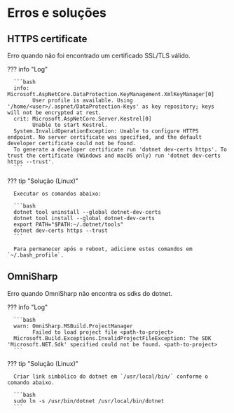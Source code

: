 # Erros e soluções

## HTTPS certificate

Erro quando não foi encontrado um certificado SSL/TLS válido.

??? info "Log"

      ```bash
      info: Microsoft.AspNetCore.DataProtection.KeyManagement.XmlKeyManager[0]
            User profile is available. Using '/home/<user>/.aspnet/DataProtection-Keys' as key repository; keys will not be encrypted at rest.
      crit: Microsoft.AspNetCore.Server.Kestrel[0]
            Unable to start Kestrel.
      System.InvalidOperationException: Unable to configure HTTPS endpoint. No server certificate was specified, and the default developer certificate could not be found.
      To generate a developer certificate run 'dotnet dev-certs https'. To trust the certificate (Windows and macOS only) run 'dotnet dev-certs https --trust'.
      ```

??? tip "Solução (Linux)"

      Executar os comandos abaixo:

      ```bash
      dotnet tool uninstall --global dotnet-dev-certs
      dotnet tool install --global dotnet-dev-certs
      export PATH="$PATH:~/.dotnet/tools"
      dotnet dev-certs https --trust
      ```

      Para permanecer após o reboot, adicione estes comandos em `~/.bash_profile`.

## OmniSharp

Erro quando OmniSharp não encontra os sdks do dotnet.

??? info "Log"

      ```bash
      warn: OmniSharp.MSBuild.ProjectManager
            Failed to load project file <path-to-project>
      Microsoft.Build.Exceptions.InvalidProjectFileException: The SDK 'Microsoft.NET.Sdk' specified could not be found. <path-to-project>
      ```

??? tip "Solução (Linux)"

      Criar link simbólico do dotnet em `/usr/local/bin/` conforme o comando abaixo.

      ```bash
      sudo ln -s /usr/bin/dotnet /usr/local/bin/dotnet
      ```
